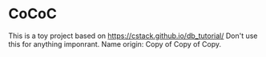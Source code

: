 # CoCoC
This is a toy project based on https://cstack.github.io/db_tutorial/
Don't use this for anything imponrant.
Name origin: Copy of Copy of Copy. 
